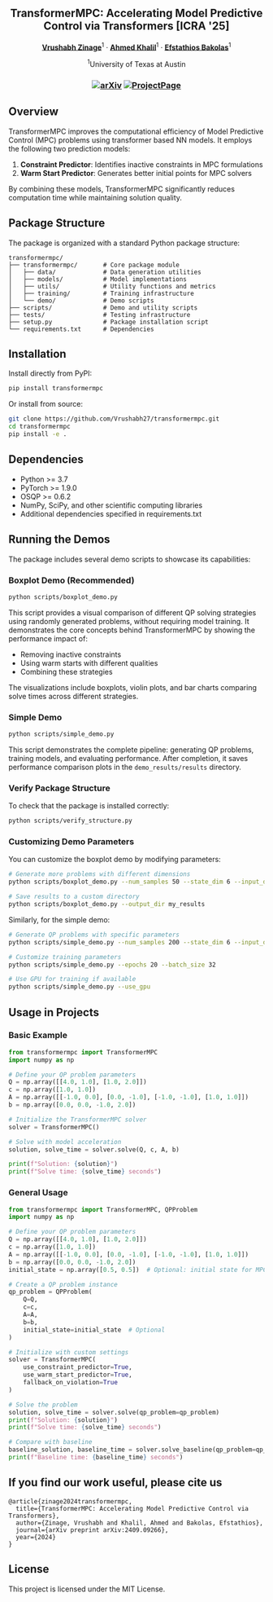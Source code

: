 <p align="center">

  <h2 align="center">TransformerMPC: Accelerating Model Predictive Control via Transformers  [ICRA '25]</h2>
  <p align="center">
    <a href="https://vrushabh27.github.io/vrushabh_zinage/"><strong>Vrushabh Zinage</strong></a><sup>1</sup>
    ·
    <a href="https://github.com/itsahmedkhalil"><strong>Ahmed Khalil</strong></a><sup>1</sup>
   ·
    <a href="https://sites.utexas.edu/ebakolas/"><strong>Efstathios Bakolas</strong></a><sup>1</sup>
    
</p>


<p align="center">
    <sup>1</sup>University of Texas at Austin 
</p>
   <h3 align="center">

   [![arXiv](https://img.shields.io/badge/arXiv-2409.09573-blue?logo=arxiv&color=%23B31B1B)](https://arxiv.org/abs/2409.09266) [![ProjectPage](https://img.shields.io/badge/Project_Page-TransformerMPC-blue)](https://transformer-mpc.github.io/)
  <div align="center"></div>
</p>

## Overview

TransformerMPC improves the computational efficiency of Model Predictive Control (MPC) problems using transformer based NN models. It employs the following two prediction models:

1. **Constraint Predictor**: Identifies inactive constraints in MPC formulations
2. **Warm Start Predictor**: Generates better initial points for MPC solvers

By combining these models, TransformerMPC significantly reduces computation time while maintaining solution quality.

## Package Structure

The package is organized with a standard Python package structure:

```
transformermpc/
├── transformermpc/       # Core package module
│   ├── data/             # Data generation utilities
│   ├── models/           # Model implementations
│   ├── utils/            # Utility functions and metrics
│   ├── training/         # Training infrastructure
│   └── demo/             # Demo scripts
├── scripts/              # Demo and utility scripts
├── tests/                # Testing infrastructure
├── setup.py              # Package installation script
└── requirements.txt      # Dependencies
```

## Installation

Install directly from PyPI:

```bash
pip install transformermpc
```

Or install from source:

```bash
git clone https://github.com/Vrushabh27/transformermpc.git
cd transformermpc
pip install -e .
```

## Dependencies

- Python >= 3.7
- PyTorch >= 1.9.0
- OSQP >= 0.6.2
- NumPy, SciPy, and other scientific computing libraries
- Additional dependencies specified in requirements.txt

## Running the Demos

The package includes several demo scripts to showcase its capabilities:

### Boxplot Demo (Recommended)

```bash
python scripts/boxplot_demo.py
```

This script provides a visual comparison of different QP solving strategies using randomly generated problems, without requiring model training. It demonstrates the core concepts behind TransformerMPC by showing the performance impact of:
- Removing inactive constraints
- Using warm starts with different qualities
- Combining these strategies

The visualizations include boxplots, violin plots, and bar charts comparing solve times across different strategies.

### Simple Demo

```bash
python scripts/simple_demo.py
```

This script demonstrates the complete pipeline: generating QP problems, training models, and evaluating performance. After completion, it saves performance comparison plots in the `demo_results/results` directory.

### Verify Package Structure

To check that the package is installed correctly:

```bash
python scripts/verify_structure.py
```

### Customizing Demo Parameters

You can customize the boxplot demo by modifying parameters:

```bash
# Generate more problems with different dimensions
python scripts/boxplot_demo.py --num_samples 50 --state_dim 6 --input_dim 3 --horizon 10

# Save results to a custom directory 
python scripts/boxplot_demo.py --output_dir my_results
```

Similarly, for the simple demo:

```bash
# Generate QP problems with specific parameters
python scripts/simple_demo.py --num_samples 200 --state_dim 6 --input_dim 3 --horizon 10

# Customize training parameters
python scripts/simple_demo.py --epochs 20 --batch_size 32

# Use GPU for training if available
python scripts/simple_demo.py --use_gpu
```

## Usage in Projects

### Basic Example

```python
from transformermpc import TransformerMPC
import numpy as np

# Define your QP problem parameters
Q = np.array([[4.0, 1.0], [1.0, 2.0]])
c = np.array([1.0, 1.0])
A = np.array([[-1.0, 0.0], [0.0, -1.0], [-1.0, -1.0], [1.0, 1.0]])
b = np.array([0.0, 0.0, -1.0, 2.0])

# Initialize the TransformerMPC solver
solver = TransformerMPC()

# Solve with model acceleration
solution, solve_time = solver.solve(Q, c, A, b)

print(f"Solution: {solution}")
print(f"Solve time: {solve_time} seconds")
```

### General Usage

```python
from transformermpc import TransformerMPC, QPProblem
import numpy as np

# Define your QP problem parameters
Q = np.array([[4.0, 1.0], [1.0, 2.0]])
c = np.array([1.0, 1.0])
A = np.array([[-1.0, 0.0], [0.0, -1.0], [-1.0, -1.0], [1.0, 1.0]])
b = np.array([0.0, 0.0, -1.0, 2.0])
initial_state = np.array([0.5, 0.5])  # Optional: initial state for MPC problems

# Create a QP problem instance
qp_problem = QPProblem(
    Q=Q,
    c=c,
    A=A,
    b=b,
    initial_state=initial_state  # Optional
)

# Initialize with custom settings
solver = TransformerMPC(
    use_constraint_predictor=True,
    use_warm_start_predictor=True,
    fallback_on_violation=True
)

# Solve the problem
solution, solve_time = solver.solve(qp_problem=qp_problem)
print(f"Solution: {solution}")
print(f"Solve time: {solve_time} seconds")

# Compare with baseline
baseline_solution, baseline_time = solver.solve_baseline(qp_problem=qp_problem)
print(f"Baseline time: {baseline_time} seconds")
```
## If you find our work useful, please cite us
```
@article{zinage2024transformermpc,
  title={TransformerMPC: Accelerating Model Predictive Control via Transformers},
  author={Zinage, Vrushabh and Khalil, Ahmed and Bakolas, Efstathios},
  journal={arXiv preprint arXiv:2409.09266},
  year={2024}
}
```

## License

This project is licensed under the MIT License. 
